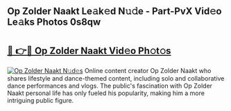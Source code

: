 ## Op Zolder Naakt Le𝚊k𝚎d N𝚞𝚍e - Part-PvX Vid𝚎o Le𝚊ks Photos 0s8qw

# <h2><a href="http://fb85px.evod.top/?m=Op+Zolder+Naakt">🔗 👉🔴 Op Zolder Naakt Vid𝚎o Ph𝚘t𝚘s</a></h2>

[![Op Zolder Naakt N𝚞d𝚎s](https://i.imgur.com/8V9OHl7.gif)](http://fb85px.evod.top/?m=Op+Zolder+Naakt)
Online content creator Op Zolder Naakt who shares lifestyle and dance-themed content, including solo and collaborative dance performances and vlogs. The public's fascination with Op Zolder Naakt personal life has only fueled his popularity, making him a more intriguing public figure. 
